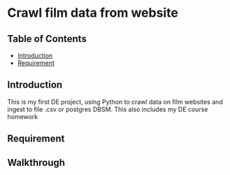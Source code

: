 # Crawl film data from website

## Table of Contents
- [Introduction](#introduction)
- [Requirement](#requirement)

## Introduction
This is my first DE project, using Python to crawl data on film websites and ingest to file .csv or postgres DBSM.
This also includes my DE course homework

## Requirement


## Walkthrough
